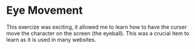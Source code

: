 # Eye Movement
This exercize was exciting, it allowed me to learn how to have the curser move the character on the screen (the eyeball). This was a crucial item to learn as it is used in many websites. 
